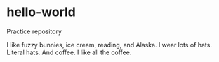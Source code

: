 # hello-world
Practice repository

I like fuzzy bunnies, ice cream, reading, and Alaska. I wear lots of hats. Literal hats. And coffee. I like all the coffee.
